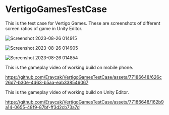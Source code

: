 # VertigoGamesTestCase

This is the test case for Vertigo Games. 
These are screenshots of different screen ratios of game in Unity Editor.

![Screenshot 2023-08-26 014915](https://github.com/Eraycak/VertigoGamesTestCase/assets/77186648/82e6589b-4dbc-4b6a-abd3-4869f571260c)

![Screenshot 2023-08-26 014905](https://github.com/Eraycak/VertigoGamesTestCase/assets/77186648/05ae42b0-737b-40a4-b341-82ac25fc3763)

![Screenshot 2023-08-26 014854](https://github.com/Eraycak/VertigoGamesTestCase/assets/77186648/330bfd77-1558-48e3-b2d7-f7386c9823f2)

This is the gameplay video of working build on mobile phone.

https://github.com/Eraycak/VertigoGamesTestCase/assets/77186648/626c26d7-b30e-4d63-b5aa-eab338546067



This is the gameplay video of working build on Unity Editor.

https://github.com/Eraycak/VertigoGamesTestCase/assets/77186648/162b9a14-0655-48f9-87bf-ff3d2cb73a7d
